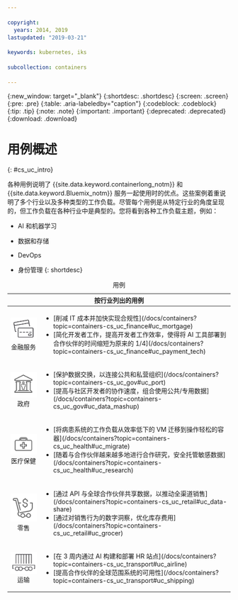 ```yaml
---

copyright:
  years: 2014, 2019
lastupdated: "2019-03-21"

keywords: kubernetes, iks

subcollection: containers

---
```


{:new_window: target="_blank"}
{:shortdesc: .shortdesc}
{:screen: .screen}
{:pre: .pre}
{:table: .aria-labeledby="caption"}
{:codeblock: .codeblock}
{:tip: .tip}
{:note: .note}
{:important: .important}
{:deprecated: .deprecated}
{:download: .download}



# 用例概述
{: #cs_uc_intro}

各种用例说明了 {{site.data.keyword.containerlong_notm}} 和 {{site.data.keyword.Bluemix_notm}} 服务一起使用时的优点。这些案例着重说明了多个行业以及多种类型的工作负载。尽管每个用例是从特定行业的角度呈现的，但工作负载在各种行业中是典型的。您将看到各种工作负载主题，例如：
* AI 和机器学习
* 数据和存储
* DevOps

* 身份管理
{: shortdesc}

<table summary="该表显示了用例。每行从左到右阅读，其中第一列是表示每个行业的图标，第二列是描述。">
<caption>用例</caption>
  <thead>
  <th colspan=2>按行业列出的用例</th>
  </thead>
  <tbody>
    <tr>
    <td align="center"><img src="icons/finance.svg" alt="信用卡正面和背面图标"/><br>金融服务</td>
    <td><ul>
    <li>[削减 IT 成本并加快实现合规性](/docs/containers?topic=containers-cs_uc_finance#uc_mortgage)</li>
    <li>[简化开发者工作，提高开发者工作效率，使得将 AI 工具部署到合作伙伴的时间缩短为原来的 1/4](/docs/containers?topic=containers-cs_uc_finance#uc_payment_tech)</li>
    </ul></td>
     </tr>
     <tr>
     <td align="center"><img src="icons/gov.svg" alt="有人在其中的政府大楼的图标"/><br>政府</td>
     <td><ul>
    <li>[保护数据交换，以连接公共和私营组织](/docs/containers?topic=containers-cs_uc_gov#uc_port)</li>
     <li>[提高与社区开发者的协作速度，组合使用公共/专用数据](/docs/containers?topic=containers-cs_uc_gov#uc_data_mashup)</li></ul></td>
      </tr>
    <tr>
      <td align="center"><img src="icons/health.svg" alt="医用包的图标"/><br>医疗保健</td>
      <td><ul>
     <li>[将病患系统的工作负载从效率低下的 VM 迁移到操作轻松的容器](/docs/containers?topic=containers-cs_uc_health#uc_migrate)</li>
      <li>[随着与合作伙伴越来越多地进行合作研究，安全托管敏感数据](/docs/containers?topic=containers-cs_uc_health#uc_research)</li>
      </ul></td>
      </tr>
      <tr>
         <td align="center"><img src="icons/retail.svg" alt="带货币符号的购物车的图标"/><br>零售</td>
         <td><ul>
        <li>[通过 API 与全球合作伙伴共享数据，以推动全渠道销售](/docs/containers?topic=containers-cs_uc_retail#uc_data-share)</li>
         <li>[通过对销售行为的数字洞察，优化库存费用](/docs/containers?topic=containers-cs_uc_retail#uc_grocer)</li>
              </ul></td>
          </tr>
      <tr>
       <td align="center"><img src="icons/transport.svg" alt="装有集装箱的火车车厢的图标"/><br>运输</td>
           <td><ul>
          <li>[在 3 周内通过 AI 构建和部署 HR 站点](/docs/containers?topic=containers-cs_uc_transport#uc_airline)</li>
           <li>[提高合作伙伴的全球范围系统的可用性](/docs/containers?topic=containers-cs_uc_transport#uc_shipping)</li></ul></td>
      </tr>
  </tbody>
  </table>
